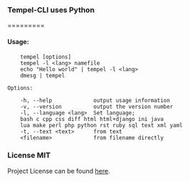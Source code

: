 ### Tempel-CLI uses Python
=========
#### Usage:

```
	tempel [options]
	tempel -l <lang> namefile
    echo "Hello world" | tempel -l <lang>
    dmesg | tempel

Options:

	-h, --help             output usage information
	-v, --version          output the version number
	-l, --language <lang>  Set language;
    bash c cpp css diff html html+django ini java
    lua make perl php python rst ruby sql text xml yaml
	-t, --text <text>      from text
	<filename>             from filename directly
```

### License MIT
Project License can be found [here](LICENSE.md).
